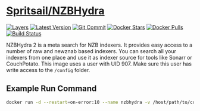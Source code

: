[hub]: https://hub.docker.com/r/spritsail/nzbhydra
[git]: https://github.com/spritsail/nzbhydra
[drone]: https://drone.spritsail.io/spritsail/nzbhydra
[mbdg]: https://microbadger.com/images/spritsail/nzbhydra

# [Spritsail/NZBHydra][hub]
[![Layers](https://images.microbadger.com/badges/image/spritsail/nzbhydra.svg)][mbdg]
[![Latest Version](https://images.microbadger.com/badges/version/spritsail/nzbhydra.svg)][hub]
[![Git Commit](https://images.microbadger.com/badges/commit/spritsail/nzbhydra.svg)][git]
[![Docker Stars](https://img.shields.io/docker/stars/spritsail/nzbhydra.svg)][hub]
[![Docker Pulls](https://img.shields.io/docker/pulls/spritsail/nzbhydra.svg)][hub]
[![Build Status](https://drone.spritsail.io/api/badges/spritsail/nzbhydra/status.svg)][drone]

NZBHydra 2 is a meta search for NZB indexers. It provides easy access to a number of raw and newznab based indexers. You can search all your indexers from one place and use it as indexer source for tools like Sonarr or CouchPotato.
This image uses a user with UID 907. Make sure this user has write access to the `/config` folder.

## Example Run Command

```bash
docker run -d --restart=on-error:10 --name nzbhydra -v /host/path/to/config:/config -p 5076:5076 spritsail/nzbhydra
```
